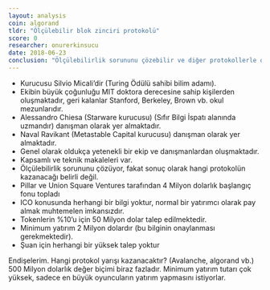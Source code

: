 ```yaml
---
layout: analysis
coin: algorand
tldr: "Ölçülebilir blok zinciri protokolü"
score: 0
researcher: onurerkinsucu
date: 2018-06-23
conclusion: "Ölçülebilirlik sorununu çözebilir ve diğer protokollerle olan rekabette öne geçebilirler, fakat şuan için başarı oranı belli değildir, ayrıca biçilen değer çok yüksektir ve şu aşamada yatırım yapmak oldukça risklidir ve mümkün değildir (minimum 2 Milyon dolar)"
---
```


- Kurucusu Silvio Micali’dir (Turing Ödülü sahibi bilim adamı).
- Ekibin büyük çoğunluğu MIT doktora derecesine sahip kişilerden oluşmaktadır, geri kalanlar Stanford, Berkeley, Brown vb. okul mezunlarıdır.
- Alessandro Chiesa (Starware kurucusu) (Sıfır Bilgi İspatı alanında uzmandır) danışman olarak yer almaktadır.
- Naval Ravikant (Metastable Capital kurucusu) danışman olarak yer almaktadır.
- Genel olarak oldukça yetenekli bir ekip ve danışmanlardan oluşmaktadır.
- Kapsamlı ve teknik makaleleri var.
- Ölçülebilirlik sorununu çözüyor, fakat sonuç olarak hangi protokolün kazanacağı belirli değil.
- Pillar ve Union Square Ventures tarafından 4 Milyon dolarlık başlangıç fonu topladı
- ICO konusunda herhangi bir bilgi yoktur, normal bir yatırımcı olarak pay almak muhtemelen imkansızdır.
- Tokenlerin %10’u için 50 Milyon dolar talep edilmektedir.
- Minimum yatırım 2 Milyon dolardır (bu bilginin onaylanması gerekmektedir).
- Şuan için herhangi bir yüksek talep yoktur

Endişelerim.
Hangi protokol yarışı kazanacaktır? (Avalanche, algorand vb.)
500 Milyon dolarlık değer biçimi biraz fazladır.
Minimum yatırım tutarı çok yüksek, sadece en büyük oyuncuların yatırım yapmasını istiyorlar.
